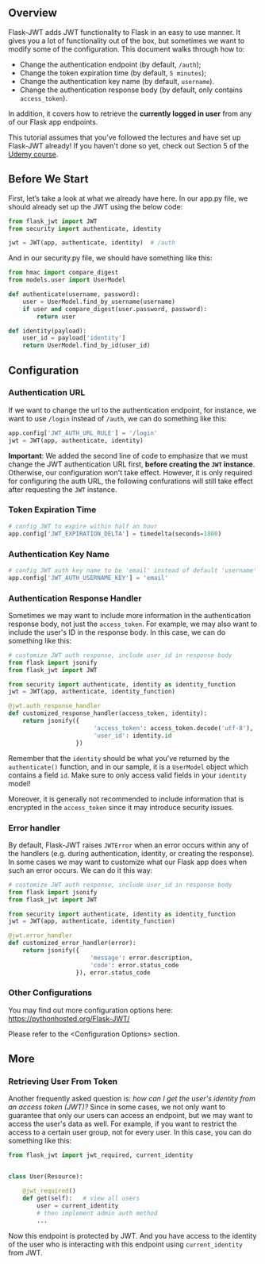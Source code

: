 ## Overview

Flask-JWT adds JWT functionality to Flask in an easy to use manner. It gives you a lot of functionality out of the box, but sometimes we want to modify some of the configuration. This document walks through how to:

* Change the authentication endpoint (by default, `/auth`);
* Change the token expiration time (by default, `5 minutes`);
* Change the authentication key name (by default, `username`).
* Change the authentication response body (by default, only contains `access_token`).

In addition, it covers how to retrieve the **currently logged in user** from any of our Flask app endpoints.

This tutorial assumes that you’ve followed the lectures and have set up Flask-JWT already! If you haven't done so yet, check out Section 5 of the [Udemy course](https://www.udemy.com/rest-api-flask-and-python/?couponCode=GITHUB).

## Before We Start

First, let’s take a look at what we already have here.
In our app.py file, we should already set up the JWT using the below code:

```python
from flask_jwt import JWT
from security import authenticate, identity

jwt = JWT(app, authenticate, identity)  # /auth
```

And in our security.py file, we should have something like this:

```python
from hmac import compare_digest
from models.user import UserModel

def authenticate(username, password):
    user = UserModel.find_by_username(username)
    if user and compare_digest(user.password, password):
        return user

def identity(payload):
    user_id = payload['identity']
    return UserModel.find_by_id(user_id)
```

## Configuration

### Authentication URL

If we want to change the url to the authentication endpoint, for instance, we want to use `/login` instead of `/auth`, we can do something like this:

```python
app.config['JWT_AUTH_URL_RULE'] = '/login'
jwt = JWT(app, authenticate, identity)
```

**Important**: We added the second line of code to emphasize that we must change the JWT authentication URL first, **before creating the `JWT` instance**. Otherwise, our configuration won't take effect. However, it is only required for configuring the auth URL, the following confurations will still take effect after requesting the `JWT` instance.

### Token Expiration Time

```python
# config JWT to expire within half an hour
app.config['JWT_EXPIRATION_DELTA'] = timedelta(seconds=1800)
```

### Authentication Key Name

```python
# config JWT auth key name to be 'email' instead of default 'username'
app.config['JWT_AUTH_USERNAME_KEY'] = 'email'
```

### Authentication Response Handler

Sometimes we may want to include more information in the authentication response body, not just the `access_token`. For example, we may also want to include the user's ID in the response body. In this case, we can do something like this:

```python
# customize JWT auth response, include user_id in response body
from flask import jsonify
from flask_jwt import JWT

from security import authenticate, identity as identity_function
jwt = JWT(app, authenticate, identity_function)

@jwt.auth_response_handler
def customized_response_handler(access_token, identity):
    return jsonify({
                        'access_token': access_token.decode('utf-8'),
                        'user_id': identity.id
                   })
```

Remember that the `identity` should be what you've returned by the `authenticate()` function, and in our sample, it is a `UserModel` object which contains a field `id`. Make sure to only access valid fields in your `identity` model!

Moreover, it is generally not recommended to include information that is encrypted in the `access_token` since it may introduce security issues.

### Error handler

By default, Flask-JWT raises `JWTError` when an error occurs within any of the handlers (e.g. during authentication, identity, or creating the response). In some cases we may want to customize what our Flask app does when such an error occurs. We can do it this way:

```python
# customize JWT auth response, include user_id in response body
from flask import jsonify
from flask_jwt import JWT

from security import authenticate, identity as identity_function
jwt = JWT(app, authenticate, identity_function)

@jwt.error_handler
def customized_error_handler(error):
    return jsonify({
                       'message': error.description,
                       'code': error.status_code
                   }), error.status_code
```

### Other Configurations

You may find out more configuration options here: https://pythonhosted.org/Flask-JWT/

Please refer to the \<Configuration Options> section.

## More

### Retrieving User From Token

Another frequently asked question is: *how can I get the user's identity from an access token (JWT)?* Since in some cases, we not only want to guarantee that only our users can access an endpoint, but we may want to access the user's data as well. For example, if you want to restrict the access to a certain user group, not for every user. In this case, you can do something like this:

```python
from flask_jwt import jwt_required, current_identity


class User(Resource):

    @jwt_required()
    def get(self):   # view all users
        user = current_identity
        # then implement admin auth method
        ...
```

Now this endpoint is protected by JWT. And you have access to the identity of the user who is interacting with this endpoint using `current_identity` from JWT.
